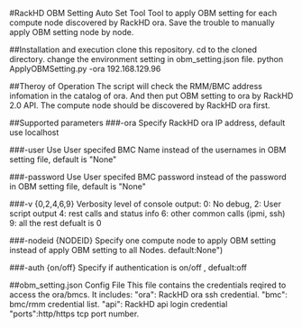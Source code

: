 #RackHD OBM Setting Auto Set Tool
Tool to apply OBM setting for each compute node discovered by RackHD ora. Save the trouble to manually apply OBM setting node by node.

##Installation and execution
clone this repository.
cd to the cloned directory.
change the environment setting in obm_setting.json file.
python ApplyOBMSetting.py -ora 192.168.129.96

##Theroy of Operation
The script will check the RMM/BMC address infomation in the catalog of ora. And then put OBM setting to ora by RackHD 2.0 API. The compute node should be discovered by RackHD ora first.

##Supported parameters
###-ora
Specify RackHD ora IP address, default use localhost

###-user
Use User specifed BMC Name instead of the usernames in OBM setting file, default is "None"

###-password
Use User specifed BMC password instead of the password in OBM setting file, default is "None"



###-v {0,2,4,6,9}
Verbosity level of console output:
0: No debug,
2: User script output
4: rest calls and status info
6: other common calls (ipmi, ssh)
9: all the rest
defualt is 0

###-nodeid {NODEID}
Specify one compute node to apply OBM setting instead of apply OBM setting to all Nodes. default:None")

###-auth {on/off}
Specify if authentication is on/off , defualt:off


##obm_setting.json Config File
This file contains the credentials reqired to access the ora/bmcs. It includes:
"ora": RackHD ora ssh credential.
"bmc": bmc/rmm credential list.
"api": RackHD api login credential
"ports":http/https tcp port number.